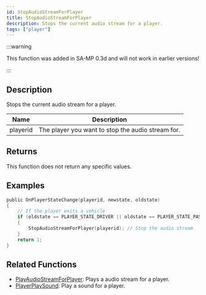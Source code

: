 ```yaml
---
id: StopAudioStreamForPlayer
title: StopAudioStreamForPlayer
description: Stops the current audio stream for a player.
tags: ["player"]
---
```


:::warning

This function was added in SA-MP 0.3d and will not work in earlier versions!

:::

## Description

Stops the current audio stream for a player.

| Name     | Description                                       |
| -------- | ------------------------------------------------- |
| playerid | The player you want to stop the audio stream for. |

## Returns

This function does not return any specific values.

## Examples

```c
public OnPlayerStateChange(playerid, newstate, oldstate)
{
    // If the player exits a vehicle
    if (oldstate == PLAYER_STATE_DRIVER || oldstate == PLAYER_STATE_PASSENGER)
    {
        StopAudioStreamForPlayer(playerid); // Stop the audio stream
    }
    return 1;
}
```

## Related Functions

- [PlayAudioStreamForPlayer](PlayAudioStreamForPlayer): Plays a audio stream for a player.
- [PlayerPlaySound](PlayerPlaySound): Play a sound for a player.
